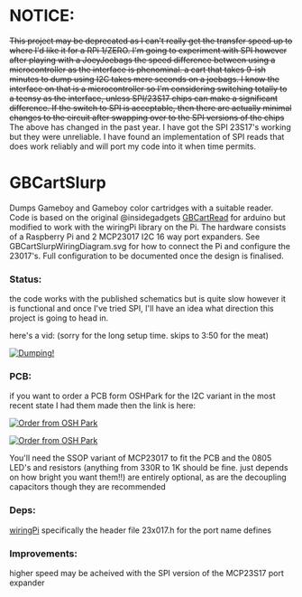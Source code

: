 # NOTICE: 
~~This project may be deprecated as I can't really get the transfer speed up to where I'd like it for a RPi 1/ZERO. I'm going to experiment with SPI however after playing with a JoeyJoebags the speed difference between using a microcontroller as the interface is phenominal. a cart that takes 9-ish minutes to dump using I2C takes mere seconds on a joebags. I know the interface on that is a microcontroller so I'm considering switching totally to a teensy as the interface, unless SPI/23S17 chips can make a significant difference. If the switch to SPI is acceptable, then there are actually minimal changes to the circuit after swapping over to the SPI versions of the chips~~  
The above has changed in the past year. I have got the SPI 23S17's working but they were unreliable. I have found an implementation of SPI reads that does work reliably and will port my code into it when time permits. 


# GBCartSlurp
Dumps Gameboy and Gameboy color cartridges with a suitable reader. Code is based on the original @insidegadgets [GBCartRead](https://github.com/insidegadgets/GBCartRead) for arduino but modified to work with the wiringPi library on the Pi. The hardware consists of a Raspberry Pi and 2 MCP23017 I2C 16 way port expanders.  See GBCartSlurpWiringDiagram.svg for how to connect the Pi and configure the 23017's. Full configuration to be documented once the design is finalised.

### Status:
the code works with the published schematics but is quite slow however it is functional and once I've tried SPI, I'll have an idea what direction this project is going to head in.

here's a vid: (sorry for the long setup time. skips to 3:50 for the meat)

[![Dumping!](http://img.youtube.com/vi/5k2ceMZk8GE/3.jpg)](https://www.youtube.com/watch?v=5k2ceMZk8GE?t=230)

### PCB:
if you want to order a PCB form OSHPark for the I2C variant in the most recent state I had them made then the link is here:

[![Order from OSH Park](https://oshpark.com/assets/badge-5b7ec47045b78aef6eb9d83b3bac6b1920de805e9a0c227658eac6e19a045b9c.png)](https://oshpark.com/shared_projects/dTC1g6Jf)

[![Order from OSH Park](https://644db4de3505c40a0444-327723bce298e3ff5813fb42baeefbaa.ssl.cf1.rackcdn.com/a7b95be807baf7ae4e85514ece911d38.png)](https://oshpark.com/shared_projects/dTC1g6Jf)

You'll need the SSOP variant of MCP23017 to fit the PCB and the 0805 LED's and resistors (anything from 330R to 1K should be fine. just depends on how bright you want them!!) are entirely optional, as are the decoupling capacitors though they are recommended 

### Deps:
[wiringPi](https://projects.drogon.net/raspberry-pi/wiringpi)
specifically the header file 23x017.h for the port name defines

### Improvements:
higher speed may be acheived with the SPI version of the MCP23S17 port expander
